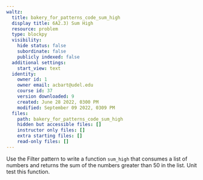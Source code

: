 ```yaml
---
waltz:
  title: bakery_for_patterns_code_sum_high
  display title: 6A2.3) Sum High
  resource: problem
  type: blockpy
  visibility:
    hide status: false
    subordinate: false
    publicly indexed: false
  additional settings:
    start_view: text
  identity:
    owner id: 1
    owner email: acbart@udel.edu
    course id: 37
    version downloaded: 9
    created: June 28 2022, 0300 PM
    modified: September 09 2022, 0309 PM
  files:
    path: bakery_for_patterns_code_sum_high
    hidden but accessible files: []
    instructor only files: []
    extra starting files: []
    read-only files: []
---
```

Use the Filter pattern to write a function <code>sum_high</code> that consumes a list of numbers and returns the sum of the numbers greater than 50 in the list. Unit test this function.